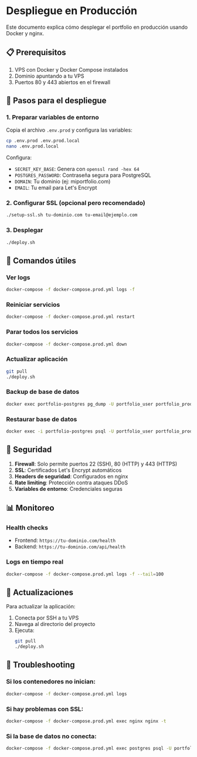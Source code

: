 # Despliegue en Producción

Este documento explica cómo desplegar el portfolio en producción usando Docker y nginx.

## 📋 Prerequisitos

1. VPS con Docker y Docker Compose instalados
2. Dominio apuntando a tu VPS
3. Puertos 80 y 443 abiertos en el firewall

## 🚀 Pasos para el despliegue

### 1. Preparar variables de entorno

Copia el archivo `.env.prod` y configura las variables:

```bash
cp .env.prod .env.prod.local
nano .env.prod.local
```

Configura:
- `SECRET_KEY_BASE`: Genera con `openssl rand -hex 64`
- `POSTGRES_PASSWORD`: Contraseña segura para PostgreSQL
- `DOMAIN`: Tu dominio (ej: miportfolio.com)
- `EMAIL`: Tu email para Let's Encrypt

### 2. Configurar SSL (opcional pero recomendado)

```bash
./setup-ssl.sh tu-dominio.com tu-email@ejemplo.com
```

### 3. Desplegar

```bash
./deploy.sh
```

## 🔧 Comandos útiles

### Ver logs
```bash
docker-compose -f docker-compose.prod.yml logs -f
```

### Reiniciar servicios
```bash
docker-compose -f docker-compose.prod.yml restart
```

### Parar todos los servicios
```bash
docker-compose -f docker-compose.prod.yml down
```

### Actualizar aplicación
```bash
git pull
./deploy.sh
```

### Backup de base de datos
```bash
docker exec portfolio-postgres pg_dump -U portfolio_user portfolio_production > backup.sql
```

### Restaurar base de datos
```bash
docker exec -i portfolio-postgres psql -U portfolio_user portfolio_production < backup.sql
```

## 🔐 Seguridad

1. **Firewall**: Solo permite puertos 22 (SSH), 80 (HTTP) y 443 (HTTPS)
2. **SSL**: Certificados Let's Encrypt automáticos
3. **Headers de seguridad**: Configurados en nginx
4. **Rate limiting**: Protección contra ataques DDoS
5. **Variables de entorno**: Credenciales seguras

## 📊 Monitoreo

### Health checks
- Frontend: `https://tu-dominio.com/health`
- Backend: `https://tu-dominio.com/api/health`

### Logs en tiempo real
```bash
docker-compose -f docker-compose.prod.yml logs -f --tail=100
```

## 🔄 Actualizaciones

Para actualizar la aplicación:

1. Conecta por SSH a tu VPS
2. Navega al directorio del proyecto
3. Ejecuta:
   ```bash
   git pull
   ./deploy.sh
   ```

## 🚨 Troubleshooting

### Si los contenedores no inician:
```bash
docker-compose -f docker-compose.prod.yml logs
```

### Si hay problemas con SSL:
```bash
docker-compose -f docker-compose.prod.yml exec nginx nginx -t
```

### Si la base de datos no conecta:
```bash
docker-compose -f docker-compose.prod.yml exec postgres psql -U portfolio_user -d portfolio_production
```
